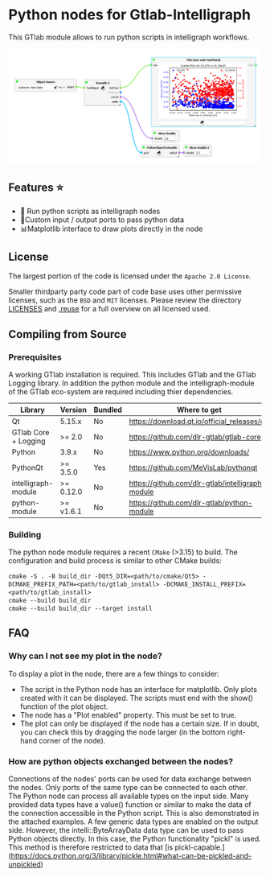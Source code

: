 # Python nodes for Gtlab-Intelligraph

This GTlab module allows to run python scripts in intelligraph workflows.
  
  ![Example workflow using python nodes](images/Example.png)

## Features ⭐
  - 🐍 Run python scripts as intelligraph nodes
  - 🔌Custom input / output ports to pass python data
  - 📊Matplotlib interface to draw plots directly in the node

    
 ## License

The largest portion of the code is licensed under the `Apache 2.0 License`.

Smaller thirdparty party code part of code base uses other permissive licenses, such as the
`BSD` and `MIT` licenses. Please review the directory [LICENSES](https://github.com/dlr-gtlab/python-node-module/tree/master/LICENSES) and [.reuse](https://github.com/dlr-gtlab/python-module/tree/master/.reuse)
for a full overview on all licensed used.


## Compiling from Source

### Prerequisites

A working GTlab installation is required. This includes GTlab and the GTlab Logging library.
In addition the python module and the intelligraph-module of the GTlab eco-system are 
required including thier dependencies.

| Library              |  Version  | Bundled | Where to get                                     |
| -------------------- | --------- | ------- | -------------------------------------------------|
| Qt                   |  5.15.x   | No      | https://download.qt.io/official_releases/qt/     |
| GTlab Core + Logging |  >= 2.0   | No      | https://github.com/dlr-gtlab/gtlab-core          |
| Python               |  3.9.x    | No      | https://www.python.org/downloads/                |
| PythonQt             | >= 3.5.0  | Yes     | https://github.com/MeVisLab/pythonqt             |
| intelligraph-module  | >= 0.12.0 | No      | https://github.com/dlr-gtlab/intelligraph-module |
| python-module        | >= v1.6.1 | No      | https://github.com/dlr-gtlab/python-module       |

### Building

The python node module requires a recent `CMake` (>3.15) to build. The configuration and build process is
similar to other CMake builds:

```
cmake -S . -B build_dir -DQt5_DIR=<path/to/cmake/Qt5> -DCMAKE_PREFIX_PATH=<path/to/gtlab_install> -DCMAKE_INSTALL_PREFIX=<path/to/gtlab_install>
cmake --build build_dir
cmake --build build_dir --target install
```

## FAQ
### Why can I not see my plot in the node?
To display a plot in the node, there are a few things to consider:
 - The script in the Python node has an interface for matplotlib. Only plots created with it can be displayed. The scripts must end with the show() function of the plot object.
 - The node has a "Plot enabled" property. This must be set to true.
 - The plot can only be displayed if the node has a certain size. If in doubt, you can check this by dragging the node larger (in the bottom right-hand corner of the node).
 
### How are python objects exchanged between the nodes?
Connections of the nodes' ports can be used for data exchange between the nodes. Only ports of the same type can be connected to each other.
The Python node can process all available types on the input side.
Many provided data types have a value() function or similar to make the data of the connection accessible in the Python script. This is also demonstrated in the attached examples.
A few generic data types are enabled on the output side. 
However, the intelli::ByteArrayData data type can be used to pass Python objects directly. 
In this case, the Python functionality "pickl" is used. This method is therefore restricted to data that [is pickl-capable.] (https://docs.python.org/3/library/pickle.html#what-can-be-pickled-and-unpickled)